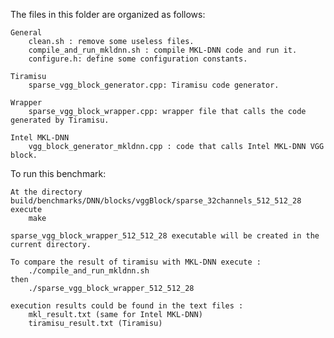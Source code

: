 The files in this folder are organized as follows:

    General
        clean.sh : remove some useless files.
        compile_and_run_mkldnn.sh : compile MKL-DNN code and run it.
        configure.h: define some configuration constants.

    Tiramisu
        sparse_vgg_block_generator.cpp: Tiramisu code generator.

    Wrapper
        sparse_vgg_block_wrapper.cpp: wrapper file that calls the code generated by Tiramisu.

    Intel MKL-DNN
        vgg_block_generator_mkldnn.cpp : code that calls Intel MKL-DNN VGG block.


To run this benchmark:

    At the directory build/benchmarks/DNN/blocks/vggBlock/sparse_32channels_512_512_28 execute
	    make

    sparse_vgg_block_wrapper_512_512_28 executable will be created in the current directory.

    To compare the result of tiramisu with MKL-DNN execute :
        ./compile_and_run_mkldnn.sh
    then
        ./sparse_vgg_block_wrapper_512_512_28

    execution results could be found in the text files :
        mkl_result.txt (same for Intel MKL-DNN)
        tiramisu_result.txt (Tiramisu)
